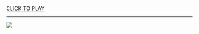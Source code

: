 
<a href="https://premium76.site?title=the_unblocked_games&ref=13M">CLICK TO PLAY</a></h3>
<hr>

<a href="https://premium76.site?title=the_unblocked_games&ref=13M"><img src="https://clearcache.store/games.png"></a>


